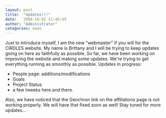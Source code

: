 ```yaml
---
layout: post
title:  "Updates!!!"
date:   2008-10-02 11:46:49
author: "Administrator"
categories: news
---
```


Just to introduce myself, I am the new "webmaster" if you will for the CIRDLES website. My name is Brittany and I will be trying to keep updates going on here as faithfully as possible. So far, we have been working on improving the website and making some updates. We're trying to get everything running as smoothly as possible. Updates in progress:

* People page: additions/modifications
* Goals
* Project Status
* a few tweeks here and there.

Also, we have noticed that the Geochron link on the affiliations page is not working properly. We will have that fixed soon as well! Stay tuned for more updates...
